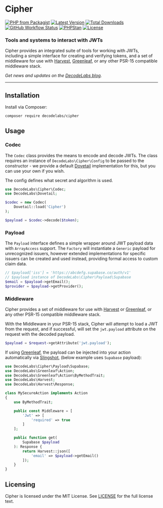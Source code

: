 # Cipher

[![PHP from Packagist](https://img.shields.io/packagist/php-v/decodelabs/cipher?style=flat)](https://packagist.org/packages/decodelabs/cipher)
[![Latest Version](https://img.shields.io/packagist/v/decodelabs/cipher.svg?style=flat)](https://packagist.org/packages/decodelabs/cipher)
[![Total Downloads](https://img.shields.io/packagist/dt/decodelabs/cipher.svg?style=flat)](https://packagist.org/packages/decodelabs/cipher)
[![GitHub Workflow Status](https://img.shields.io/github/actions/workflow/status/decodelabs/cipher/integrate.yml?branch=develop)](https://github.com/decodelabs/cipher/actions/workflows/integrate.yml)
[![PHPStan](https://img.shields.io/badge/PHPStan-enabled-44CC11.svg?longCache=true&style=flat)](https://github.com/phpstan/phpstan)
[![License](https://img.shields.io/packagist/l/decodelabs/cipher?style=flat)](https://packagist.org/packages/decodelabs/cipher)

### Tools and systems to interact with JWTs

Cipher provides an integrated suite of tools for working with JWTs, including a simple interface for creating and verifying tokens, and a set of middleware for use with [Harvest](https://github.com/decodelabs/harvest), [Greenleaf](https://github.com/decodelabs/greenleaf), or any other PSR-15 compatible middleware stack.

_Get news and updates on the [DecodeLabs blog](https://blog.decodelabs.com)._

---

## Installation

Install via Composer:

```bash
composer require decodelabs/cipher
```

## Usage

### Codec

The `Codec` class provides the means to encode and decode JWTs.
The class requires an instance of `DecodeLabs\Cipher\Config` to be passed to the constructor - we provide a default [Dovetail](https://github.com/decodelabs/dovetail) implementation for this, but you can use your own if you wish.

The config defines what secret and algorithm is used.

```php
use DecodeLabs\Cipher\Codec;
use DecodeLabs\Dovetail;

$codec = new Codec(
    Dovetail::load('Cipher')
);

$payload = $codec->decode($token);
```

### Payload

The `Payload` interface defines a simple wrapper around JWT payload data with `ArrayAccess` support. The `Factory` will instantiate a `Generic` payload for unrecognized issuers, however extended implementations for specific issuers can be created and used instead, providing formal access to custom claim data.

```php
// $payload['iss'] = 'https://abcdefg.supabase.co/auth/v1'
// $payload instance of DecodeLabs\Cipher\Payload\Supabase
$email = $payload->getEmail();
$provider = $payload->getProvider();
```

### Middleware

Cipher provides a set of middleware for use with [Harvest](https://github.com/decodelabs/harvest) or [Greenleaf](https://github.com/decodelabs/greenleaf), or any other PSR-15 compatible middleware stack.

With the Middleware in your PSR-15 stack, Cipher will attempt to load a JWT from the request, and if successful, will set the `jwt.payload` attribute on the request with the decoded payload.

```php
$payload = $request->getAttribute('jwt.payload');
```

If using [Greenleaf](https://github.com/decodelabs/greenleaf), the payload can be injected into your action automatically via [Slingshot](https://github.com/decodelabs/slingshot), (below example uses `Supabase` payload):

```php
use DecodeLabs\Cipher\Payload\Supabase;
use DecodeLabs\Greenleaf\Action;
use DecodeLabs\Greenleaf\Action\ByMethodTrait;
use DecodeLabs\Harvest;
use DecodeLabs\Harvest\Response;

class MySecureAction implements Action
{
    use ByMethodTrait;

    public const Middleware = [
        'Jwt' => [
            'required' => true
        ]
    ];

    public function get(
        Supabase $payload
    ): Response {
        return Harvest::json([
            'email' => $payload->getEmail()
        ]);
    }
}
```

## Licensing

Cipher is licensed under the MIT License. See [LICENSE](./LICENSE) for the full license text.
